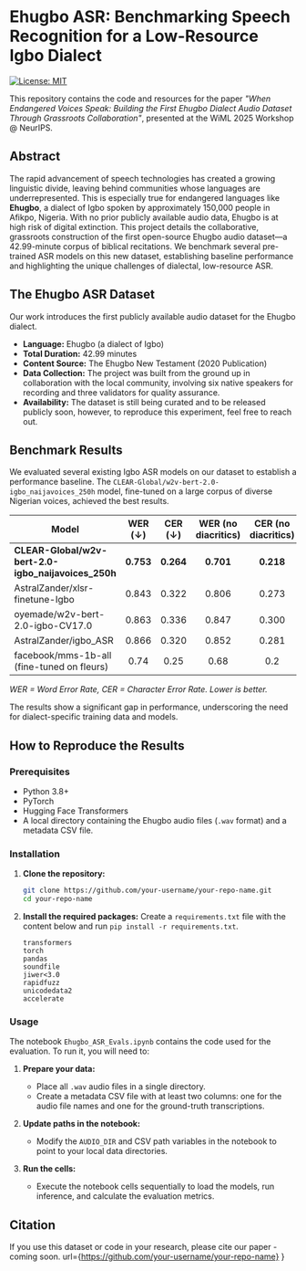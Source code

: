 # Ehugbo ASR: Benchmarking Speech Recognition for a Low-Resource Igbo Dialect

[![License: MIT](https://img.shields.io/badge/License-MIT-yellow.svg)](https://opensource.org/licenses/MIT)

This repository contains the code and resources for the paper *"When Endangered Voices Speak: Building the First Ehugbo Dialect Audio Dataset Through Grassroots Collaboration"*, presented at the WiML 2025 Workshop @ NeurIPS.

## Abstract

The rapid advancement of speech technologies has created a growing linguistic divide, leaving behind communities whose languages are underrepresented. This is especially true for endangered languages like **Ehugbo**, a dialect of Igbo spoken by approximately 150,000 people in Afikpo, Nigeria. With no prior publicly available audio data, Ehugbo is at high risk of digital extinction. This project details the collaborative, grassroots construction of the first open-source Ehugbo audio dataset—a 42.99-minute corpus of biblical recitations. We benchmark several pre-trained ASR models on this new dataset, establishing baseline performance and highlighting the unique challenges of dialectal, low-resource ASR.

## The Ehugbo ASR Dataset

Our work introduces the first publicly available audio dataset for the Ehugbo dialect.

*   **Language:** Ehugbo (a dialect of Igbo)
*   **Total Duration:** 42.99 minutes
*   **Content Source:** The Ehugbo New Testament (2020 Publication)
*   **Data Collection:** The project was built from the ground up in collaboration with the local community, involving six native speakers for recording and three validators for quality assurance.
*   **Availability:** The dataset is still being curated and to be released publicly soon, however, to reproduce this experiment, feel free to reach out.

## Benchmark Results

We evaluated several existing Igbo ASR models on our dataset to establish a performance baseline. The `CLEAR-Global/w2v-bert-2.0-igbo_naijavoices_250h` model, fine-tuned on a large corpus of diverse Nigerian voices, achieved the best results.

| Model                                            | WER (↓) | CER (↓) | WER (no diacritics) | CER (no diacritics) |
| ------------------------------------------------ | :-----: | :-----: | :-----------------: | :-----------------: |
| **CLEAR-Global/w2v-bert-2.0-igbo\_naijavoices\_250h** | **0.753** | **0.264** |      **0.701**      |      **0.218**      |
| AstralZander/xlsr-finetune-Igbo                    |  0.843  |  0.322  |        0.806        |        0.273        |
| oyemade/w2v-bert-2.0-igbo-CV17.0                   |  0.863  |  0.336  |        0.847        |        0.300        |
| AstralZander/igbo\_ASR                             |  0.866  |  0.320  |        0.852        |        0.281        |
| facebook/mms-1b-all (fine-tuned on fleurs)         |   0.74  |   0.25  |         0.68        |         0.2         |

*WER = Word Error Rate, CER = Character Error Rate. Lower is better.*

The results show a significant gap in performance, underscoring the need for dialect-specific training data and models.

## How to Reproduce the Results

### Prerequisites

*   Python 3.8+
*   PyTorch
*   Hugging Face Transformers
*   A local directory containing the Ehugbo audio files (`.wav` format) and a metadata CSV file.

### Installation

1.  **Clone the repository:**
    ```bash
    git clone https://github.com/your-username/your-repo-name.git
    cd your-repo-name
    ```

2.  **Install the required packages:**
    Create a `requirements.txt` file with the content below and run `pip install -r requirements.txt`.
    ```
    transformers
    torch
    pandas
    soundfile
    jiwer<3.0
    rapidfuzz
    unicodedata2
    accelerate
    ```

### Usage

The notebook `Ehugbo_ASR_Evals.ipynb` contains the code used for the evaluation. To run it, you will need to:

1.  **Prepare your data:**
    *   Place all `.wav` audio files in a single directory.
    *   Create a metadata CSV file with at least two columns: one for the audio file names and one for the ground-truth transcriptions.

2.  **Update paths in the notebook:**
    *   Modify the `AUDIO_DIR` and CSV path variables in the notebook to point to your local data directories.

3.  **Run the cells:**
    *   Execute the notebook cells sequentially to load the models, run inference, and calculate the evaluation metrics.

## Citation

If you use this dataset or code in your research, please cite our paper - coming soon.
  url={https://github.com/your-username/your-repo-name}
}
